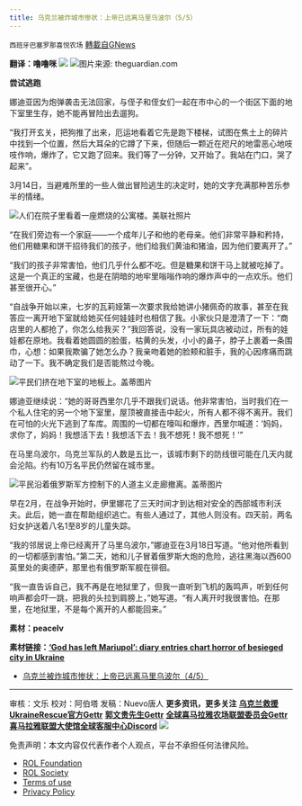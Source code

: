 ```yaml
---
title: 乌克兰被炸城市惨状：上帝已远离马里乌波尔（5/5）
---
```

`西班牙巴塞罗那喜悦农场` [轉載自GNews](https://gnews.org/zh-hans/2244716/)

**翻译：噜噜咪**
![](https://assets.gnews.org/wp-content/uploads/2022/03/xin_png.001-2-23-edited.jpg)
![](https://assets.gnews.org/wp-content/uploads/2022/03/image-3368.png)图片来源: theguardian.com

**尝试逃跑**

娜迪亚因为炮弹袭击无法回家，与侄子和侄女们一起在市中心的一个街区下面的地下室里生存，她不能再冒险出去遛狗。

“我打开玄关，把狗推了出来，厄运地看着它先是跑下楼梯，试图在焦土上的碎片中找到一个位置，然后大耳朵的它蹲了下来，但随后一颗近在咫尺的地雷恶心地吱吱作响，爆炸了，它又跑了回来。我们等了一分钟，又开始了。我站在门口，哭了起来”。

3月14日，当避难所里的一些人做出冒险逃生的决定时，她的文字充满那种苦乐参半的情绪。

![](https://assets.gnews.org/wp-content/uploads/2022/03/image-3370.png)人们在院子里看着一座燃烧的公寓楼。美联社照片

“在我们旁边有一个家庭——一个成年儿子和他的老母亲。他们非常平静和矜持，他们用糖果和饼干招待我们的孩子，他们给我们黄油和猪油，因为他们要离开了。”

“我们的孩子非常害怕，他们几乎什么都不吃。但是糖果和饼干马上就被吃掉了。这是一个真正的宝藏，也是在阴暗的地牢里嗡嗡作响的爆炸声中的一点欢乐。他们甚至很开心。”

“自战争开始以来，七岁的瓦莉娅第一次要求我给她讲小猪佩奇的故事，甚至在我答应一离开地下室就给她买任何娃娃时也相信了我。小家伙只是澄清了一下：“商店里的人都抢了，你怎么给我买？”我回答说，没有一家玩具店被动过，所有的娃娃都在原地。我看着她圆圆的脸蛋，枯黄的头发，小小的鼻子，脖子上裹着一条围巾，心想：如果我欺骗了她怎么办？我亲吻着她的脸颊和脏手，我的心因疼痛而跳动了一下。我不确定我们是否能熬过今晚。

![](https://assets.gnews.org/wp-content/uploads/2022/03/image-3374.png)平民们挤在地下室的地板上。盖蒂图片

娜迪亚继续说：“她的哥哥西里尔几乎不跟我们说话。他非常害怕，当时我们在一个私人住宅的另一个地下室里，屋顶被直接击中起火，所有人都不得不离开。我们在可怕的火光下逃到了车库。周围的一切都在嚎叫和爆炸，西里尔喊道：‘妈妈，求你了，妈妈！我想活下去！我想活下去！我不想死！我不想死！’”

在马里乌波尔，乌克兰军队的人数是五比一，该城市剩下的防线很可能在几天内就会沦陷。约有10万名平民仍然留在城市里。

![](https://assets.gnews.org/wp-content/uploads/2022/03/image-3372.png)平民沿着俄罗斯军方控制下的人道主义走廊撤离。盖蒂图片

早在2月，在战争开始时，伊里娜花了三天时间才到达相对安全的西部城市利沃夫。此后，她一直在帮助组织逃亡。有些人通过了，其他人则没有。四天前，两名妇女护送着八名1至8岁的儿童失踪。

“我的邻居说上帝已经离开了马里乌波尔，”娜迪亚在3月18日写道。“他对他所看到的一切都感到害怕。”第二天，她和儿子冒着俄罗斯大炮的危险，逃往黑海以西600英里处的奥德萨，那里也有俄罗斯军舰在徘徊。

“我一直告诉自己，我不再是在地狱里了，但我一直听到飞机的轰鸣声，听到任何响声都会吓一跳，把我的头拉到肩膀上，”她写道。“有人离开时我很害怕。在那里，在地狱里，不是每个离开的人都能回来。”

**素材：peacelv**

**素材链接：[‘God has left Mariupol’: diary entries chart horror of besieged city in Ukraine](https://www.theguardian.com/world/2022/mar/25/mariupol-diary-entries-besieged-ukraine)**

- [乌克兰被炸城市惨状：上帝已远离马里乌波尔（4/5）](https://gnews.org/zh-hans/2241321/)


* * *

审核：文乐
校对：阿伯塔
发稿：Nuevo唐人
**更多资讯，更多关注**
[**乌克兰救援UkraineRescue官方Gettr**](https://gettr.com/user/ukrainerescue)
**[郭文贵先生Gettr](https://gettr.com/user/miles)**
[**全球喜马拉雅农场联盟委员会Gettr**](https://gettr.com/user/GlobalAlliance)
**[喜马拉雅联盟大使馆全球客服中心Discord](https://discord.gg/zv8j42srdN)**
![](https://assets.gnews.org/wp-content/uploads/2022/03/西喜-14-20.jpeg)




 

免责声明：本文内容仅代表作者个人观点，平台不承担任何法律风险。

- [ROL Foundation](https://rolfoundation.org/)
- [ROL Society](https://rolsociety.org/)
- [Terms of use](https://gnews.org/terms-of-use-3/)
- [Privacy Policy](https://gnews.org/privacy-policy/)
